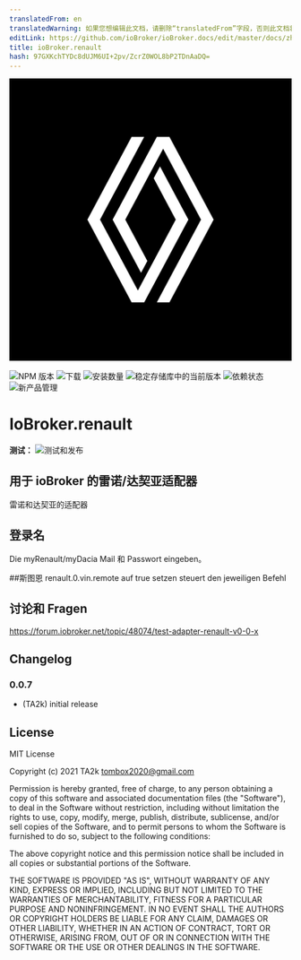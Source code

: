 ```yaml
---
translatedFrom: en
translatedWarning: 如果您想编辑此文档，请删除“translatedFrom”字段，否则此文档将再次自动翻译
editLink: https://github.com/ioBroker/ioBroker.docs/edit/master/docs/zh-cn/adapterref/iobroker.renault/README.md
title: ioBroker.renault
hash: 97GXKchTYDc8dUJM6UI+2pv/ZcrZ0WOL8bP2TDnAaDQ=
---
```

![标识](../../../en/adapterref/iobroker.renault/admin/renault.png)

![NPM 版本](https://img.shields.io/npm/v/iobroker.renault.svg)
![下载](https://img.shields.io/npm/dm/iobroker.renault.svg)
![安装数量](https://iobroker.live/badges/renault-installed.svg)
![稳定存储库中的当前版本](https://iobroker.live/badges/renault-stable.svg)
![依赖状态](https://img.shields.io/david/TA2k/iobroker.renault.svg)
![新产品管理](https://nodei.co/npm/iobroker.renault.png?downloads=true)

# IoBroker.renault
**测试：** ![测试和发布](https://github.com/TA2k/ioBroker.renault/workflows/Test%20and%20Release/badge.svg)

## 用于 ioBroker 的雷诺/达契亚适配器
雷诺和达契亚的适配器

## 登录名
Die myRenault/myDacia Mail 和 Passwort eingeben。

##斯图恩
renault.0.vin.remote auf true setzen steuert den jeweiligen Befehl

## 讨论和 Fragen
<https://forum.iobroker.net/topic/48074/test-adapter-renault-v0-0-x>

## Changelog

### 0.0.7

* (TA2k) initial release

## License

MIT License

Copyright (c) 2021 TA2k <tombox2020@gmail.com>

Permission is hereby granted, free of charge, to any person obtaining a copy
of this software and associated documentation files (the "Software"), to deal
in the Software without restriction, including without limitation the rights
to use, copy, modify, merge, publish, distribute, sublicense, and/or sell
copies of the Software, and to permit persons to whom the Software is
furnished to do so, subject to the following conditions:

The above copyright notice and this permission notice shall be included in all
copies or substantial portions of the Software.

THE SOFTWARE IS PROVIDED "AS IS", WITHOUT WARRANTY OF ANY KIND, EXPRESS OR
IMPLIED, INCLUDING BUT NOT LIMITED TO THE WARRANTIES OF MERCHANTABILITY,
FITNESS FOR A PARTICULAR PURPOSE AND NONINFRINGEMENT. IN NO EVENT SHALL THE
AUTHORS OR COPYRIGHT HOLDERS BE LIABLE FOR ANY CLAIM, DAMAGES OR OTHER
LIABILITY, WHETHER IN AN ACTION OF CONTRACT, TORT OR OTHERWISE, ARISING FROM,
OUT OF OR IN CONNECTION WITH THE SOFTWARE OR THE USE OR OTHER DEALINGS IN THE
SOFTWARE.